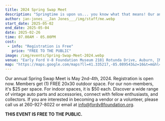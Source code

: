 ```yaml
---
title: 2024 Spring Swap Meet
description: "Springtime is upon us... you know what that means! Our annual Spring Swap Meet at the Early Ford V-8 Foundation Museum is approaching! "
author: jan-jones___Jan Jones___/img/staff/me.webp
start_date: 2025-05-02
end_date: 2025-05-04
date: 2025-02-26
time: 07.00AM - 05.00PM
cost: 
 - info: "Registration is Free"
   price: "FREE TO THE PUBLIC"
image: /img/events/Spring-Swap-Meet-2024.webp
venue: "Early Ford V-8 Foundation Museum 2181 Rotunda Drive, Auburn, IN 46706"
map: "https://maps.google.com/maps?ll=41.335217,-85.089543&z=16&t=m&hl=en&gl=US&mapclient=embed&cid=15278397035761174731"
---
```

Our annual Spring Swap Meet is May 2nd-4th, 2024. Registration is open now. Members get (1) FREE 20x30 outdoor space. For our non-members, it's $25 per space. For indoor spaces, it is $50 each. Discover a wide range of vintage auto parts and accessories, connect with fellow enthusiasts, and collectors. If you are interested in becoming a vendor or a volunteer, please call us at 260-927-8022 or email at info@fordv8foundation.org. 

**THIS EVENT IS FREE TO THE PUBLIC.**
